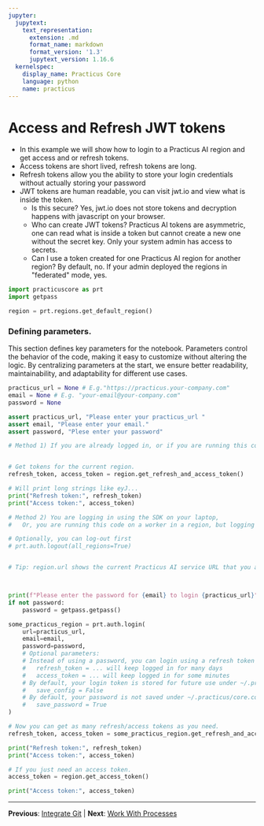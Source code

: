 ```yaml
---
jupyter:
  jupytext:
    text_representation:
      extension: .md
      format_name: markdown
      format_version: '1.3'
      jupytext_version: 1.16.6
  kernelspec:
    display_name: Practicus Core
    language: python
    name: practicus
---
```


# Access and Refresh JWT tokens

- In this example we will show how to login to a Practicus AI region and get access and or refresh tokens.
- Access tokens are short lived, refresh tokens are long.
- Refresh tokens allow you the ability to store your login credentials without actually storing your password
- JWT tokens are human readable, you can visit jwt.io and view what is inside the token.
    - Is this secure? Yes, jwt.io does not store tokens and decryption happens with javascript on your browser.
    - Who can create JWT tokens? Practicus AI tokens are asymmetric, one can read what is inside a token but cannot create a new one without the secret key. Only your system admin has access to secrets.
    - Can I use a token created for one Practicus AI region for another region? By default, no. If your admin deployed the regions in "federated" mode, yes.

```python
import practicuscore as prt 
import getpass

region = prt.regions.get_default_region()
```

### Defining parameters.
 
This section defines key parameters for the notebook. Parameters control the behavior of the code, making it easy to customize without altering the logic. By centralizing parameters at the start, we ensure better readability, maintainability, and adaptability for different use cases.
 

```python
practicus_url = None # E.g."https://practicus.your-company.com" 
email = None # E.g. "your-email@your-company.com"
password = None
```

```python
assert practicus_url, "Please enter your practicus_url "
assert email, "Please enter your email."
assert password, "Plese enter your password"
```

```python
# Method 1) If you are already logged in, or if you are running this code on a Practicus AI Worker.


# Get tokens for the current region.
refresh_token, access_token = region.get_refresh_and_access_token()

# Will print long strings like eyJ...
print("Refresh token:", refresh_token)
print("Access token:", access_token)
```

```python
# Method 2) You are logging in using the SDK on your laptop,
#   Or, you are running this code on a worker in a region, but logging in to another region.

# Optionally, you can log-out first
# prt.auth.logout(all_regions=True)


# Tip: region.url shows the current Practicus AI service URL that you are logged-in to.



print(f"Please enter the password for {email} to login {practicus_url}")
if not password:
    password = getpass.getpass()

some_practicus_region = prt.auth.login(
    url=practicus_url,
    email=email,
    password=password,
    # Optional parameters:
    # Instead of using a password, you can login using a refresh token or access token
    #   refresh_token = ... will keep logged in for many days
    #   access_token = ... will keep logged in for some minutes
    # By default, your login token is stored for future use under ~/.practicus/core.conf, to disable:
    #   save_config = False
    # By default, your password is not saved under ~/.practicus/core.conf, to enable:
    #   save_password = True
)

# Now you can get as many refresh/access tokens as you need.
refresh_token, access_token = some_practicus_region.get_refresh_and_access_token()

print("Refresh token:", refresh_token)
print("Access token:", access_token)
```

```python
# If you just need an access token.
access_token = region.get_access_token()

print("Access token:", access_token)
```


---

**Previous**: [Integrate Git](integrate-git.md) | **Next**: [Work With Processes](work-with-processes.md)
